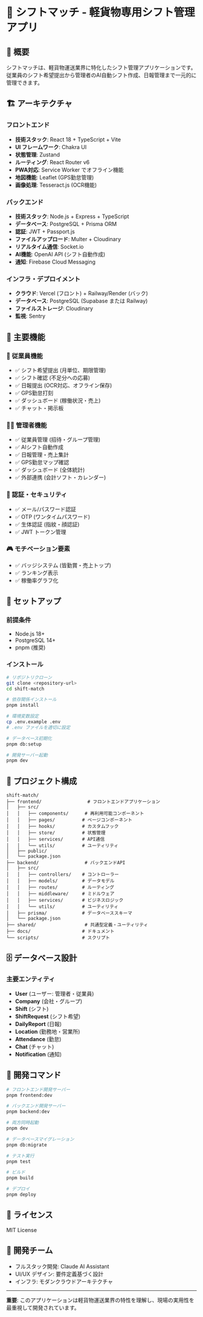 # 📱 シフトマッチ - 軽貨物専用シフト管理アプリ

## 🎯 概要

シフトマッチは、軽貨物運送業界に特化したシフト管理アプリケーションです。従業員のシフト希望提出から管理者のAI自動シフト作成、日報管理まで一元的に管理できます。

## 🏗️ アーキテクチャ

### フロントエンド
- **技術スタック**: React 18 + TypeScript + Vite
- **UI フレームワーク**: Chakra UI
- **状態管理**: Zustand
- **ルーティング**: React Router v6
- **PWA対応**: Service Worker でオフライン機能
- **地図機能**: Leaflet (GPS勤怠管理)
- **画像処理**: Tesseract.js (OCR機能)

### バックエンド
- **技術スタック**: Node.js + Express + TypeScript
- **データベース**: PostgreSQL + Prisma ORM
- **認証**: JWT + Passport.js
- **ファイルアップロード**: Multer + Cloudinary
- **リアルタイム通信**: Socket.io
- **AI機能**: OpenAI API (シフト自動作成)
- **通知**: Firebase Cloud Messaging

### インフラ・デプロイメント
- **クラウド**: Vercel (フロント) + Railway/Render (バック)
- **データベース**: PostgreSQL (Supabase または Railway)
- **ファイルストレージ**: Cloudinary
- **監視**: Sentry

## 🌟 主要機能

### 👤 従業員機能
- ✅ シフト希望提出 (月単位、期限管理)
- ✅ シフト確認 (不足分への応募)
- ✅ 日報提出 (OCR対応、オフライン保存)
- ✅ GPS勤怠打刻
- ✅ ダッシュボード (稼働状況・売上)
- ✅ チャット・掲示板

### 👨‍💼 管理者機能
- ✅ 従業員管理 (招待・グループ管理)
- ✅ AIシフト自動作成
- ✅ 日報管理・売上集計
- ✅ GPS勤怠マップ確認
- ✅ ダッシュボード (全体統計)
- ✅ 外部連携 (会計ソフト・カレンダー)

### 🔐 認証・セキュリティ
- ✅ メール/パスワード認証
- ✅ OTP (ワンタイムパスワード)
- ✅ 生体認証 (指紋・顔認証)
- ✅ JWT トークン管理

### 🎮 モチベーション要素
- ✅ バッジシステム (皆勤賞・売上トップ)
- ✅ ランキング表示
- ✅ 稼働率グラフ化

## 🚀 セットアップ

### 前提条件
- Node.js 18+
- PostgreSQL 14+
- pnpm (推奨)

### インストール

```bash
# リポジトリクローン
git clone <repository-url>
cd shift-match

# 依存関係インストール
pnpm install

# 環境変数設定
cp .env.example .env
# .env ファイルを適切に設定

# データベース初期化
pnpm db:setup

# 開発サーバー起動
pnpm dev
```

## 📂 プロジェクト構成

```
shift-match/
├── frontend/                 # フロントエンドアプリケーション
│   ├── src/
│   │   ├── components/      # 再利用可能コンポーネント
│   │   ├── pages/          # ページコンポーネント
│   │   ├── hooks/          # カスタムフック
│   │   ├── store/          # 状態管理
│   │   ├── services/       # API通信
│   │   └── utils/          # ユーティリティ
│   ├── public/
│   └── package.json
├── backend/                 # バックエンドAPI
│   ├── src/
│   │   ├── controllers/    # コントローラー
│   │   ├── models/         # データモデル
│   │   ├── routes/         # ルーティング
│   │   ├── middleware/     # ミドルウェア
│   │   ├── services/       # ビジネスロジック
│   │   └── utils/          # ユーティリティ
│   ├── prisma/             # データベーススキーマ
│   └── package.json
├── shared/                  # 共通型定義・ユーティリティ
├── docs/                   # ドキュメント
└── scripts/                # スクリプト
```

## 🗄️ データベース設計

### 主要エンティティ
- **User** (ユーザー: 管理者・従業員)
- **Company** (会社・グループ)
- **Shift** (シフト)
- **ShiftRequest** (シフト希望)
- **DailyReport** (日報)
- **Location** (勤務地・営業所)
- **Attendance** (勤怠)
- **Chat** (チャット)
- **Notification** (通知)

## 🔧 開発コマンド

```bash
# フロントエンド開発サーバー
pnpm frontend:dev

# バックエンド開発サーバー
pnpm backend:dev

# 両方同時起動
pnpm dev

# データベースマイグレーション
pnpm db:migrate

# テスト実行
pnpm test

# ビルド
pnpm build

# デプロイ
pnpm deploy
```

## 📝 ライセンス

MIT License

## 👥 開発チーム

- フルスタック開発: Claude AI Assistant
- UI/UX デザイン: 要件定義基づく設計
- インフラ: モダンクラウドアーキテクチャ

---

**重要**: このアプリケーションは軽貨物運送業界の特性を理解し、現場の実用性を最重視して開発されています。
